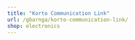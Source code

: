 ```yaml
---
title: "Korto Communication Link"
url: /gbarnga/korto-communication-link/
shop: electronics
---
```

